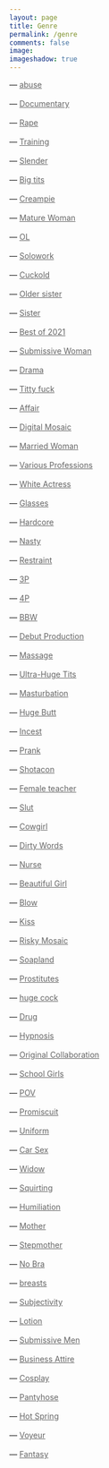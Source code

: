 ```yaml
---
layout: page
title: Genre
permalink: /genre
comments: false
image: 
imageshadow: true
---
```

<style>
a { color: #666;display:inline-block; margin:0; }
a:after {
  display:block;
  content: '';
  border-bottom: solid 3px #019fb6;  
  transform: scaleX(0);  
  transition: transform 250ms ease-in-out;
}
a:hover:after { transform: scaleX(1); }
a.fromRight:after{ transform-origin:100% 50%; }
a.fromLeft:after{  transform-origin:  0% 50%; }
</style>

<p>&#8212; <a class="fromLeft" href='/categories#abuse' title='abuse'>abuse</a></p>
<p>&#8212; <a class="fromLeft" href='/categories#Documentary' title='Documentary'>Documentary</a></p>
<p>&#8212; <a class="fromLeft" href='/categories#Rape' title='Rape'>Rape</a></p>
<p>&#8212; <a class="fromLeft" href='/categories#Training' title='Training'>Training</a></p>
<p>&#8212; <a class="fromLeft" href='/categories#Slender' title='Slender'>Slender</a></p>
<p>&#8212; <a class="fromLeft" href='/categories#Big-tits' title='Big tits'>Big tits</a></p>
<p>&#8212; <a class="fromLeft" href='/categories#Creampie' title='Creampie'>Creampie</a></p>
<p>&#8212; <a class="fromLeft" href='/categories#Mature-Woman' title='Mature Woman'>Mature Woman</a></p>
<p>&#8212; <a class="fromLeft" href='/categories#OL' title='OL'>OL</a></p>
<p>&#8212; <a class="fromLeft" href='/categories#Solowork' title='Solowork'>Solowork</a></p>
<p>&#8212; <a class="fromLeft" href='/categories#Cuckold' title='Cuckold'>Cuckold</a></p>
<p>&#8212; <a class="fromLeft" href='/categories#Older-sister' title='Older sister'>Older sister</a></p>
<p>&#8212; <a class="fromLeft" href='/categories#Sister' title='Sister'>Sister</a></p>
<p>&#8212; <a class="fromLeft" href='/categories#Best-of-2021' title='Best of 2021'>Best of 2021</a></p>
<p>&#8212; <a class="fromLeft" href='/categories#Submissive-Woman' title='Submissive Woman'>Submissive Woman</a></p>
<p>&#8212; <a class="fromLeft" href='/categories#Drama' title='Drama'>Drama</a></p>
<p>&#8212; <a class="fromLeft" href='/categories#Titty-fuck' title='Titty fuck'>Titty fuck</a></p>
<p>&#8212; <a class="fromLeft" href='/categories#Affair' title='Affair'>Affair</a></p>
<p>&#8212; <a class="fromLeft" href='/categories#Digital-Mosaic' title='Digital Mosaic'>Digital Mosaic</a></p>
<p>&#8212; <a class="fromLeft" href='/categories#Married-Woman' title='Married Woman'>Married Woman</a></p>
<p>&#8212; <a class="fromLeft" href='/categories#Various-Professions' title='Various Professions'>Various Professions</a></p>
<p>&#8212; <a class="fromLeft" href='/categories#White-Actress' title='White Actress'>White Actress</a></p>
<p>&#8212; <a class="fromLeft" href='/categories#Glasses' title='Glasses'>Glasses</a></p>
<p>&#8212; <a class="fromLeft" href='/categories#Hardcore' title='Hardcore'>Hardcore</a></p>
<p>&#8212; <a class="fromLeft" href='/categories#Nasty' title='Nasty'>Nasty</a></p>
<p>&#8212; <a class="fromLeft" href='/categories#Restraint' title='Restraint'>Restraint</a></p>
<p>&#8212; <a class="fromLeft" href='/categories#3P' title='3P'>3P</a></p>
<p>&#8212; <a class="fromLeft" href='/categories#4P' title='4P'>4P</a></p>
<p>&#8212; <a class="fromLeft" href='/categories#BBW' title='BBW'>BBW</a></p>
<p>&#8212; <a class="fromLeft" href='/categories#Debut-Production' title='Debut Production'>Debut Production</a></p>
<p>&#8212; <a class="fromLeft" href='/categories#Massage' title='Massage'>Massage</a></p>
<p>&#8212; <a class="fromLeft" href='/categories#Ultra-Huge-Tits' title='Ultra-Huge Tits'>Ultra-Huge Tits</a></p>
<p>&#8212; <a class="fromLeft" href='/categories#Masturbation' title='Masturbation'>Masturbation</a></p>
<p>&#8212; <a class="fromLeft" href='/categories#Huge-Butt' title='Huge Butt'>Huge Butt</a></p>
<p>&#8212; <a class="fromLeft" href='/categories#Incest' title='Incest'>Incest</a></p>
<p>&#8212; <a class="fromLeft" href='/categories#Prank' title='Prank'>Prank</a></p>
<p>&#8212; <a class="fromLeft" href='/categories#Shotacon' title='Shotacon'>Shotacon</a></p>
<p>&#8212; <a class="fromLeft" href='/categories#Female-teacher' title='Female teacher'>Female teacher</a></p>
<p>&#8212; <a class="fromLeft" href='/categories#Slut' title='Slut'>Slut</a></p>
<p>&#8212; <a class="fromLeft" href='/categories#Cowgirl' title='Cowgirl'>Cowgirl</a></p>
<p>&#8212; <a class="fromLeft" href='/categories#Dirty-Words' title='Dirty Words'>Dirty Words</a></p>
<p>&#8212; <a class="fromLeft" href='/categories#Nurse' title='Nurse'>Nurse</a></p>
<p>&#8212; <a class="fromLeft" href='/categories#Beautiful-Girl' title='Beautiful Girl'>Beautiful Girl</a></p>
<p>&#8212; <a class="fromLeft" href='/categories#Blow' title='Blow'>Blow</a></p>
<p>&#8212; <a class="fromLeft" href='/categories#Kiss' title='Kiss'>Kiss</a></p>
<p>&#8212; <a class="fromLeft" href='/categories#Risky-Mosaic' title='Risky Mosaic'>Risky Mosaic</a></p>
<p>&#8212; <a class="fromLeft" href='/categories#Soapland' title='Soapland'>Soapland</a></p>
<p>&#8212; <a class="fromLeft" href='/categories#Prostitutes' title='Prostitutes'>Prostitutes</a></p>
<p>&#8212; <a class="fromLeft" href='/categories#huge-cock' title='huge cock'>huge cock</a></p>
<p>&#8212; <a class="fromLeft" href='/categories#Drug' title='Drug'>Drug</a></p>
<p>&#8212; <a class="fromLeft" href='/categories#Hypnosis' title='Hypnosis'>Hypnosis</a></p>
<p>&#8212; <a class="fromLeft" href='/categories#Original-Collaboration' title='Original Collaboration'>Original Collaboration</a></p>
<p>&#8212; <a class="fromLeft" href='/categories#School-Girls' title='School Girls'>School Girls</a></p>
<p>&#8212; <a class="fromLeft" href='/categories#POV' title='POV'>POV</a></p>
<p>&#8212; <a class="fromLeft" href='/categories#Promiscuity' title='Promiscuity'>Promiscuit</a></p>
<p>&#8212; <a class="fromLeft" href='/categories#Uniform' title='Uniform'>Uniform</a></p>
<p>&#8212; <a class="fromLeft" href='/categories#Car-Sex' title='Car Sex'>Car Sex</a></p>
<p>&#8212; <a class="fromLeft" href='/categories#Widow' title='Widow'>Widow</a></p>
<p>&#8212; <a class="fromLeft" href='/categories#Squirting' title='Squirting'>Squirting</a></p>
<p>&#8212; <a class="fromLeft" href='/categories#Humiliation' title='Humiliation'>Humiliation</a></p>
<p>&#8212; <a class="fromLeft" href='/categories#Mother' title='Mother'>Mother</a></p>
<p>&#8212; <a class="fromLeft" href='/categories#Stepmother' title='Stepmother'>Stepmother</a></p>
<p>&#8212; <a class="fromLeft" href='/categories#No-Bra' title='No Bra'>No Bra</a></p>
<p>&#8212; <a class="fromLeft" href='/categories#breasts' title='breasts'>breasts</a></p>
<p>&#8212; <a class="fromLeft" href='/categories#Subjectivity' title='Subjectivity'>Subjectivity</a></p>
<p>&#8212; <a class="fromLeft" href='/categories#Lotion' title='Lotion'>Lotion</a></p>
<p>&#8212; <a class="fromLeft" href='/categories#Submissive-Men' title='Submissive Men'>Submissive Men</a></p><p>&#8212; <a class="fromLeft" href='/categories#Business-Attire' title='Business Attire'>Business Attire</a></p>
<p>&#8212; <a class="fromLeft" href='/categories#Cosplay' title='Cosplay'>Cosplay</a></p>
<p>&#8212; <a class="fromLeft" href='/categories#Pantyhose' title='Pantyhose'>Pantyhose</a></p>
<p>&#8212; <a class="fromLeft" href='/categories#Hot-Spring' title='Hot Spring'>Hot Spring</a></p>
<p>&#8212; <a class="fromLeft" href='/categories#Voyeur' title='Voyeur'>Voyeur</a></p>
<p>&#8212; <a class="fromLeft" href='/categories#Fantasy' title='Fantasy'>Fantasy</a></p>
